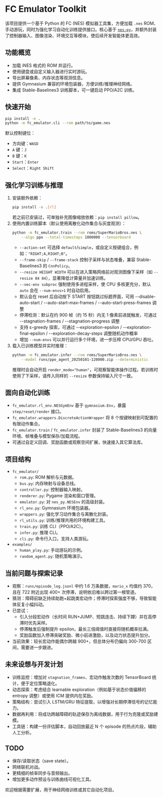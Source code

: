 ﻿# FC Emulator Toolkit

该项目提供一个基于 Python 的 FC (NES) 模拟器工具集，方便加载 `.nes` ROM、手动游玩，同时为强化学习自动化训练提供接口。核心基于 [`nes-py`](https://github.com/Kautenja/nes-py)，并额外封装了控制器输入、图像渲染、环境交互等模块，使后续开发智能体更高效。

## 功能概览
- 加载 iNES 格式的 ROM 并运行。
- 使用键盘或自定义输入器进行实时游玩。
- 导出屏幕像素、内存状态等观测信息。
- 提供 Gymnasium 兼容的环境包装器，方便训练/推理神经网络。
- 集成 Stable-Baselines3 训练脚本，可一键启动 PPO/A2C 训练。

## 快速开始

```bash
pip install -e .
python -m fc_emulator.cli --rom path/to/game.nes
```

默认控制键位：
- 方向键：`WASD`
- `A` 键：`J`
- `B` 键：`K`
- `Start`：`Enter`
- `Select`：`Right Shift`

## 强化学习训练与推理
1. 安装额外依赖：
   ```bash
   pip install -e .[rl]
   ```
   若之前已安装过，可单独补充图像缩放依赖：`pip install pillow`。
2. 使用内置训练脚本（默认使用离散化动作集合与灰度观测）：
   ```bash
   python -m fc_emulator.train --rom roms/SuperMarioBros.nes \
       --algo ppo --total-timesteps 1000000 --tensorboard
   ```
   - `--action-set` 可选择 `default`/`simple`，或自定义按键组合，例如：`"RIGHT;A,RIGHT;B"`。
   - `--frame-skip` / `--frame-stack` 控制子采样与状态堆叠，兼容 Stable-Baselines3 的 `CnnPolicy`。
   - `--resize HEIGHT WIDTH` 可以在进入策略网络前对观测图像下采样（如 `--resize 84 84`），显著降低计算量并加速训练。
   - `--vec-env subproc` 强制使用多进程采样，使 CPU 多核更充分，默认 `auto` 会在 `--num-envs>1` 时自动启用。
   - 默认会在 reset 后自动按下 START 按钮跳过标题界面，可用 --disable-auto-start / --auto-start-max-frames / --auto-start-press-frames 调整
   - 停滞检测：默认在约 900 帧（约 15 秒）内无 1 像素前进就触发，可通过 --stagnation-frames / --stagnation-progress 调整
   - 支持 ε-greedy 探索，可通过 --exploration-epsilon / --exploration-final-epsilon / --exploration-decay-steps 调整随机动作概率
   - 增加 `--num-envs` 可以并行运行多个环境，进一步压榨 CPU/GPU 吞吐。
3. 载入已训练模型并实时推理：
   ```bash
   python -m fc_emulator.infer --rom roms/SuperMarioBros.nes \
       --model runs/ppo_agent_20250101-120000.zip --deterministic
   ```
   推理时会自动开启 `render_mode="human"`，可观察智能体操作过程。若训练时使用了下采样，请传入同样的 `--resize` 参数保持输入尺寸一致。

## 面向自动化训练
- `fc_emulator.rl_env.NESGymEnv` 基于 `gymnasium.Env`，暴露 `step/reset/render` 接口。
- `fc_emulator.wrappers.DiscreteActionWrapper` 将 8 个按键映射到可配置的有限动作集合。
- `fc_emulator.train` / `fc_emulator.infer` 封装了 Stable-Baselines3 的向量环境、帧堆叠与模型保存/加载流程。
- 可通过自定义回调、奖励函数或观察空间扩展，快速接入其它算法库。

## 项目结构
- `fc_emulator/`
  - `rom.py`: ROM 解析与元数据。
  - `bus.py`: 内存映射与设备总线。
  - `controller.py`: 控制器输入映射。
  - `renderer.py`: Pygame 渲染和窗口管理。
  - `emulator.py`: 对 `nes_py.NESEnv` 的高级封装。
  - `rl_env.py`: Gymnasium 环境包装器。
  - `wrappers.py`: 强化学习动作集合与离散化封装。
  - `rl_utils.py`: 训练/推理共用的环境构建工具。
  - `train.py`: 训练 CLI（PPO/A2C）。
  - `infer.py`: 推理 CLI。
  - `cli.py`: 命令行入口，支持人类游玩。
- `examples/`
  - `human_play.py`: 手动游玩的示例。
  - `random_agent.py`: 随机策略演示。

## 当前问题与探索记录
- 观察：`runs/episode_log.jsonl` 中约 1.6 万条数据，`mario_x` 均值约 370，且在 722 附近出现 400+ 次停滞，说明依旧难以跨过第一根管道。
- 猜测：障碍前缺乏持续助跑+起跳类宏动作；停滞时探索强度不够，导致智能体反复小幅抖动。
- 已尝试：
  * 引入分段宏动作（长时间 RUN+JUMP、短跳连击、持续下蹲）并在高停滞时优先采样。
  * 停滞触发后强制提升 epsilon，最长三倍阈值时直接将随机概率拉满。
  * 奖励函数加入停滞突破奖励、微小前进激励，以及动力状态提升加分。
- 当前效果：较长宏动作能偶尔跨越 900+，但总体分布仍偏向 300-700 区间，需要进一步跟进。

## 未来设想与开发计划
- 训练监控：增加对 `stagnation_frames`、宏动作触发次数的 TensorBoard 统计，便于定位策略退化。
- 动态探索：考虑结合 learnable exploration（例如基于状态价值偏移的 entropy 调整）或使用 ICM 提供内在奖励。
- 策略结构：尝试引入 LSTM/GRU 特征提取，以增强对长期停滞信号的记忆能力。
- 数据再利用：将成功跨越障碍的轨迹保存为离线数据，用于行为克隆或奖励建模。
- 工具链：构建一份评估脚本，自动回放最近 N 个 episode 的热点片段，辅助人工分析。

## TODO
- 保存/读取状态（save state）。
- 网络联机对战。
- 更精细的帧率同步与音频输出。
- 增加更多动作预设与训练曲线可视化工具。

欢迎根据需要扩展，用于神经网络训练或其它自动化项目。
